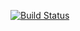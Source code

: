 [![Build Status](https://travis-ci.com/fizgi/GitHubApi567.svg?branch=HW05a_Mocking)](https://travis-ci.com/fizgi/GitHubApi567)

